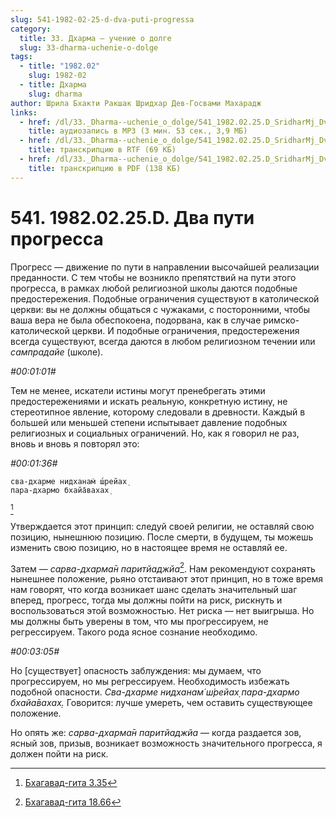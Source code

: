 ```yaml
---
slug: 541-1982-02-25-d-dva-puti-progressa
category:
  title: 33. Дхарма — учение о долге
  slug: 33-dharma-uchenie-o-dolge
tags:
  - title: "1982.02"
    slug: 1982-02
  - title: Дхарма
    slug: dharma
author: Шрила Бхакти Ракшак Шридхар Дев-Госвами Махарадж
links:
  - href: /dl/33._Dharma--uchenie_o_dolge/541_1982.02.25.D_SridharMj_Dva_puti_progressa.mp3
    title: аудиозапись в MP3 (3 мин. 53 сек., 3,9 МБ)
  - href: /dl/33._Dharma--uchenie_o_dolge/541_1982.02.25.D_SridharMj_Dva_puti_progressa.rtf
    title: транскрипцию в RTF (69 КБ)
  - href: /dl/33._Dharma--uchenie_o_dolge/541_1982.02.25.D_SridharMj_Dva_puti_progressa.pdf
    title: транскрипцию в PDF (138 КБ)
---
```


# 541. 1982.02.25.D. Два пути прогресса

Прогресс — движение по пути в направлении высочайшей реализации преданности. С тем чтобы не возникло препятствий на пути этого прогресса, в рамках любой религиозной школы даются подобные предостережения. Подобные ограничения существуют в католической церкви: вы не должны общаться с чужаками, с посторонними, чтобы ваша вера не была обеспокоена, подорвана, как в случае римско-католической церкви. И подобные ограничения, предостережения всегда существуют, всегда даются в любом религиозном течении или *сампрадайе* (школе).

*#00:01:01#*

Тем не менее, искатели истины могут пренебрегать этими предостережениями и искать реальную, конкретную истину, не стереотипное явление, которому следовали в древности. Каждый в большей или меньшей степени испытывает давление подобных религиозных и социальных ограничений. Но, как я говорил не раз, вновь и вновь я повторял это:

*#00:01:36#*

    сва-дхарме нидханам̇ ш́рейах̣
    пара-дхармо бхайа̄вахах̣
[^_ftn1]

Утверждается этот принцип: следуй своей религии, не оставляй свою позицию, нынешнюю позицию. После смерти, в будущем, ты можешь изменить свою позицию, но в настоящее время не оставляй ее.

Затем — *сарва-дхарма̄н паритйаджйа*[^_ftn2]. Нам рекомендуют сохранять нынешнее положение, рьяно отстаивают этот принцип, но в тоже время нам говорят, что когда возникает шанс сделать значительный шаг вперед, прогресс, тогда мы должны пойти на риск, рискнуть и воспользоваться этой возможностью. Нет риска — нет выигрыша. Но мы должны быть уверены в том, что мы прогрессируем, не регрессируем. Такого рода ясное сознание необходимо.

*#00:03:05#*

Но [существует] опасность заблуждения: мы думаем, что прогрессируем, но мы регрессируем. Необходимость избежать подобной опасности. *Сва-дхарме нидханам̇ ш́рейах̣ пара-дхармо бхайа̄вахах̣.* Говорится: лучше умереть, чем оставить существующее положение.

Но опять же: *сарва-дхарма̄н паритйаджйа* — когда раздается зов, ясный зов, призыв, возникает возможность значительного прогресса, я должен пойти на риск.



[^_ftn1]: [Бхагавад-гита 3.35](../notes/bhagavad-gita/bhagavad-gita-3-35.md)

[^_ftn2]: [Бхагавад-гита 18.66](../notes/bhagavad-gita/bhagavad-gita-18-66.md)
